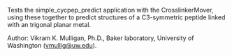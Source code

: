 Tests the simple\_cycpep\_predict application with the CrosslinkerMover, using these together to predict
structures of a C3-symmetric peptide linked with an trigonal planar metal. 

Author: Vikram K. Mulligan, Ph.D., Baker laboratory, University of Washington (vmullig@uw.edu).

